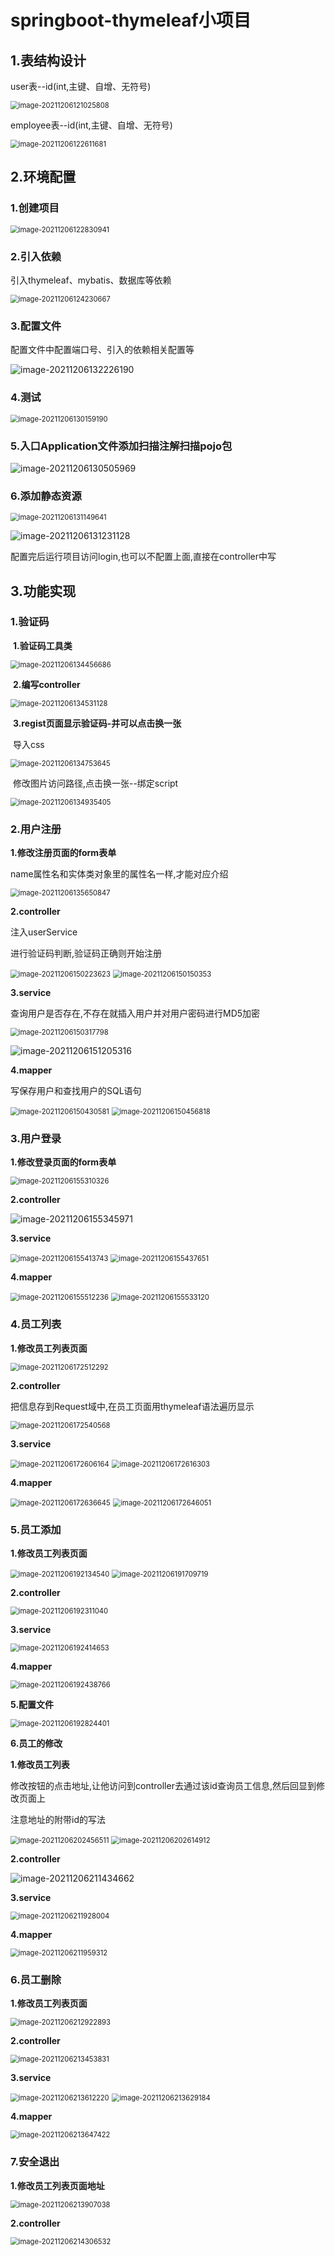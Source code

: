 # springboot-thymeleaf小项目

## 1.表结构设计

user表--id(int,主键、自增、无符号)

<img src="https://cdn.jsdelivr.net/gh/xiaoxingOvO/Typora-picture@master/img/202112061210943.png" alt="image-20211206121025808" style="zoom:80%;" />

employee表--id(int,主键、自增、无符号)

<img src="https://cdn.jsdelivr.net/gh/xiaoxingOvO/Typora-picture@master/img/202112061226729.png" alt="image-20211206122611681" style="zoom:80%;" />

## 2.环境配置

### 1.创建项目

<img src="C:\Users\xx\AppData\Roaming\Typora\typora-user-images\image-20211206122830941.png" alt="image-20211206122830941" style="zoom:80%;" />

### 2.引入依赖

引入thymeleaf、mybatis、数据库等依赖

<img src="C:\Users\xx\AppData\Roaming\Typora\typora-user-images\image-20211206124230667.png" alt="image-20211206124230667" style="zoom:80%;" />

### 3.配置文件

配置文件中配置端口号、引入的依赖相关配置等

![image-20211206132226190](https://cdn.jsdelivr.net/gh/xiaoxingOvO/Typora-picture@master/img/202112061322251.png)

### 4.测试

<img src="https://cdn.jsdelivr.net/gh/xiaoxingOvO/Typora-picture@master/img/202112061301236.png" alt="image-20211206130159190" style="zoom:80%;" />

### 5.入口Application文件添加扫描注解扫描pojo包

![image-20211206130505969](https://cdn.jsdelivr.net/gh/xiaoxingOvO/Typora-picture@master/img/202112061305003.png)

### 6.添加静态资源

<img src="https://cdn.jsdelivr.net/gh/xiaoxingOvO/Typora-picture@master/img/202112061311674.png" alt="image-20211206131149641" style="zoom:80%;" />

![image-20211206131231128](https://cdn.jsdelivr.net/gh/xiaoxingOvO/Typora-picture@master/img/202112061312174.png)

配置完后运行项目访问login,也可以不配置上面,直接在controller中写

## 3.功能实现

### 1.验证码

​		**1.验证码工具类**

<img src="https://cdn.jsdelivr.net/gh/xiaoxingOvO/Typora-picture@master/img/202112061344716.png" alt="image-20211206134456686" style="zoom:80%;" />

​		**2.编写controller**

<img src="C:\Users\xx\AppData\Roaming\Typora\typora-user-images\image-20211206134531128.png" alt="image-20211206134531128" style="zoom:80%;" />

​		**3.regist页面显示验证码-并可以点击换一张**

​					导入css

<img src="C:\Users\xx\AppData\Roaming\Typora\typora-user-images\image-20211206134753645.png" alt="image-20211206134753645" style="zoom:80%;" />

​			修改图片访问路径,点击换一张--绑定script

<img src="C:\Users\xx\AppData\Roaming\Typora\typora-user-images\image-20211206134935405.png" alt="image-20211206134935405" style="zoom:80%;" />

### 2.用户注册

**1.修改注册页面的form表单**

name属性名和实体类对象里的属性名一样,才能对应介绍

<img src="https://cdn.jsdelivr.net/gh/xiaoxingOvO/Typora-picture@master/img/202112061356924.png" alt="image-20211206135650847" style="zoom:80%;" />

**2.controller**

注入userService

进行验证码判断,验证码正确则开始注册

<img src="C:\Users\xx\AppData\Roaming\Typora\typora-user-images\image-20211206150223623.png" alt="image-20211206150223623" style="zoom:80%;" />

<img src="C:\Users\xx\AppData\Roaming\Typora\typora-user-images\image-20211206150150353.png" alt="image-20211206150150353" style="zoom:80%;" />

**3.service**

查询用户是否存在,不存在就插入用户并对用户密码进行MD5加密

<img src="C:\Users\xx\AppData\Roaming\Typora\typora-user-images\image-20211206150317798.png" alt="image-20211206150317798" style="zoom:80%;" />

![image-20211206151205316](https://cdn.jsdelivr.net/gh/xiaoxingOvO/Typora-picture@master/img/202112061512382.png)

**4.mapper**

写保存用户和查找用户的SQL语句

<img src="https://cdn.jsdelivr.net/gh/xiaoxingOvO/Typora-picture@master/img/202112061504624.png" alt="image-20211206150430581" style="zoom:80%;" />

<img src="https://cdn.jsdelivr.net/gh/xiaoxingOvO/Typora-picture@master/img/202112061504863.png" alt="image-20211206150456818" style="zoom:80%;" />

### 3.用户登录

**1.修改登录页面的form表单**

<img src="https://cdn.jsdelivr.net/gh/xiaoxingOvO/Typora-picture@master/img/202112061553377.png" alt="image-20211206155310326" style="zoom:80%;" />

**2.controller**

![image-20211206155345971](https://cdn.jsdelivr.net/gh/xiaoxingOvO/Typora-picture@master/img/202112061553019.png)

**3.service**

<img src="https://cdn.jsdelivr.net/gh/xiaoxingOvO/Typora-picture@master/img/202112061554777.png" alt="image-20211206155413743" style="zoom:80%;" />

<img src="https://cdn.jsdelivr.net/gh/xiaoxingOvO/Typora-picture@master/img/202112061554691.png" alt="image-20211206155437651" style="zoom:80%;" />

**4.mapper**

<img src="https://cdn.jsdelivr.net/gh/xiaoxingOvO/Typora-picture@master/img/202112061555269.png" alt="image-20211206155512236" style="zoom:80%;" />

<img src="https://cdn.jsdelivr.net/gh/xiaoxingOvO/Typora-picture@master/img/202112061555161.png" alt="image-20211206155533120" style="zoom:80%;" />

### **4.员工列表**

**1.修改员工列表页面**

<img src="https://cdn.jsdelivr.net/gh/xiaoxingOvO/Typora-picture@master/img/202112061725375.png" alt="image-20211206172512292" style="zoom:80%;" />

**2.controller**

把信息存到Request域中,在员工页面用thymeleaf语法遍历显示

<img src="https://cdn.jsdelivr.net/gh/xiaoxingOvO/Typora-picture@master/img/202112061725630.png" alt="image-20211206172540568" style="zoom:80%;" />

**3.service**

<img src="https://cdn.jsdelivr.net/gh/xiaoxingOvO/Typora-picture@master/img/202112061726206.png" alt="image-20211206172606164" style="zoom:80%;" />

<img src="https://cdn.jsdelivr.net/gh/xiaoxingOvO/Typora-picture@master/img/202112061726349.png" alt="image-20211206172616303" style="zoom:80%;" />

**4.mapper**

<img src="https://cdn.jsdelivr.net/gh/xiaoxingOvO/Typora-picture@master/img/202112061726683.png" alt="image-20211206172636645" style="zoom:80%;" />

<img src="https://cdn.jsdelivr.net/gh/xiaoxingOvO/Typora-picture@master/img/202112061726091.png" alt="image-20211206172646051" style="zoom:80%;" />

### 5.员工添加

**1.修改员工列表页面**

<img src="https://cdn.jsdelivr.net/gh/xiaoxingOvO/Typora-picture@master/img/202112061921608.png" alt="image-20211206192134540" style="zoom:80%;" />

<img src="https://cdn.jsdelivr.net/gh/xiaoxingOvO/Typora-picture@master/img/202112061917774.png" alt="image-20211206191709719" style="zoom:80%;" />

**2.controller**

<img src="C:\Users\xx\AppData\Roaming\Typora\typora-user-images\image-20211206192311040.png" alt="image-20211206192311040" style="zoom:80%;" />

**3.service**

<img src="C:\Users\xx\AppData\Roaming\Typora\typora-user-images\image-20211206192414653.png" alt="image-20211206192414653" style="zoom:80%;" />

**4.mapper**

<img src="https://cdn.jsdelivr.net/gh/xiaoxingOvO/Typora-picture@master/img/202112061924800.png" alt="image-20211206192438766" style="zoom:80%;" />

**5.配置文件**

<img src="https://cdn.jsdelivr.net/gh/xiaoxingOvO/Typora-picture@master/img/202112061928461.png" alt="image-20211206192824401" style="zoom:80%;" />

**6.员工的修改**

**1.修改员工列表**

修改按钮的点击地址,让他访问到controller去通过该id查询员工信息,然后回显到修改页面上

注意地址的附带id的写法

<img src="https://cdn.jsdelivr.net/gh/xiaoxingOvO/Typora-picture@master/img/202112062024554.png" alt="image-20211206202456511" style="zoom:80%;" />

<img src="https://cdn.jsdelivr.net/gh/xiaoxingOvO/Typora-picture@master/img/202112062026955.png" alt="image-20211206202614912" style="zoom:80%;" />

**2.controller**

![image-20211206211434662](https://cdn.jsdelivr.net/gh/xiaoxingOvO/Typora-picture@master/img/202112062114735.png)

**3.service**

<img src="https://cdn.jsdelivr.net/gh/xiaoxingOvO/Typora-picture@master/img/202112062119039.png" alt="image-20211206211928004" style="zoom:80%;" />

**4.mapper**

<img src="https://cdn.jsdelivr.net/gh/xiaoxingOvO/Typora-picture@master/img/202112062119347.png" alt="image-20211206211959312" style="zoom:80%;" />

### 6.员工删除

**1.修改员工列表页面**

<img src="https://cdn.jsdelivr.net/gh/xiaoxingOvO/Typora-picture@master/img/202112062129942.png" alt="image-20211206212922893" style="zoom:80%;" />

**2.controller**

<img src="https://cdn.jsdelivr.net/gh/xiaoxingOvO/Typora-picture@master/img/202112062134870.png" alt="image-20211206213453831" style="zoom:80%;" />

**3.service**

<img src="https://cdn.jsdelivr.net/gh/xiaoxingOvO/Typora-picture@master/img/202112062136258.png" alt="image-20211206213612220" style="zoom:80%;" />

<img src="https://cdn.jsdelivr.net/gh/xiaoxingOvO/Typora-picture@master/img/202112062136223.png" alt="image-20211206213629184" style="zoom:80%;" />

**4.mapper**

<img src="https://cdn.jsdelivr.net/gh/xiaoxingOvO/Typora-picture@master/img/202112062136458.png" alt="image-20211206213647422" style="zoom:80%;" />

### **7.安全退出**

**1.修改员工列表页面地址**

<img src="https://cdn.jsdelivr.net/gh/xiaoxingOvO/Typora-picture@master/img/202112062139073.png" alt="image-20211206213907038" style="zoom:80%;" />

**2.controller**

<img src="https://cdn.jsdelivr.net/gh/xiaoxingOvO/Typora-picture@master/img/202112062143570.png" alt="image-20211206214306532" style="zoom:80%;" />